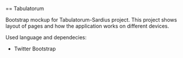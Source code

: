== Tabulatorum

Bootstrap mockup for Tabulatorum-Sardius project. This project shows layout of pages and how the application works on different devices.

Used language and dependecies:
- Twitter Bootstrap


